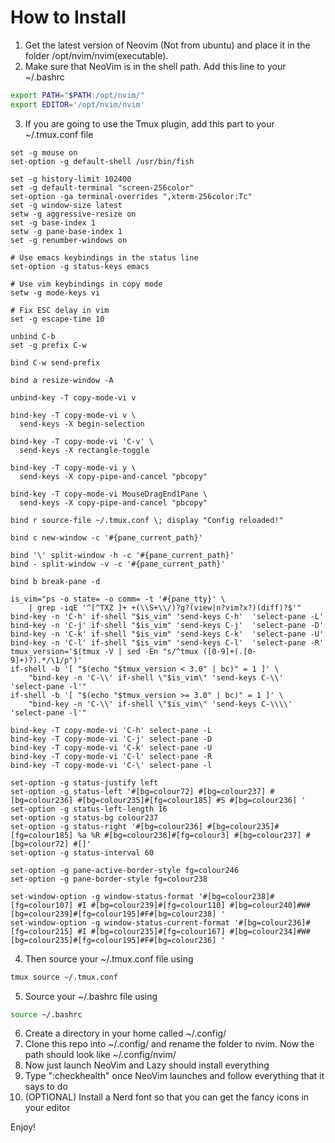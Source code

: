 # How to Install

1. Get the latest version of Neovim (Not from ubuntu) and place it in the folder /opt/nvim/nvim(executable).
2. Make sure that NeoVim is in the shell path. Add this line to your ~/.bashrc 
```bash
export PATH="$PATH:/opt/nvim/"
export EDITOR='/opt/nvim/nvim'
```
3. If you are going to use the Tmux plugin, add this part to your ~/.tmux.conf file
```tmux
set -g mouse on
set-option -g default-shell /usr/bin/fish

set -g history-limit 102400
set -g default-terminal "screen-256color"
set-option -ga terminal-overrides ",xterm-256color:Tc"
set -g window-size latest
setw -g aggressive-resize on
set -g base-index 1
setw -g pane-base-index 1
set -g renumber-windows on

# Use emacs keybindings in the status line
set-option -g status-keys emacs

# Use vim keybindings in copy mode
setw -g mode-keys vi

# Fix ESC delay in vim
set -g escape-time 10

unbind C-b
set -g prefix C-w

bind C-w send-prefix

bind a resize-window -A

unbind-key -T copy-mode-vi v

bind-key -T copy-mode-vi v \
  send-keys -X begin-selection

bind-key -T copy-mode-vi 'C-v' \
  send-keys -X rectangle-toggle

bind-key -T copy-mode-vi y \
  send-keys -X copy-pipe-and-cancel "pbcopy"

bind-key -T copy-mode-vi MouseDragEnd1Pane \
  send-keys -X copy-pipe-and-cancel "pbcopy"

bind r source-file ~/.tmux.conf \; display "Config reloaded!"

bind c new-window -c '#{pane_current_path}'

bind '\' split-window -h -c '#{pane_current_path}'
bind - split-window -v -c '#{pane_current_path}'

bind b break-pane -d

is_vim="ps -o state= -o comm= -t '#{pane_tty}' \
    | grep -iqE '^[^TXZ ]+ +(\\S+\\/)?g?(view|n?vim?x?)(diff)?$'"
bind-key -n 'C-h' if-shell "$is_vim" 'send-keys C-h'  'select-pane -L'
bind-key -n 'C-j' if-shell "$is_vim" 'send-keys C-j'  'select-pane -D'
bind-key -n 'C-k' if-shell "$is_vim" 'send-keys C-k'  'select-pane -U'
bind-key -n 'C-l' if-shell "$is_vim" 'send-keys C-l'  'select-pane -R'
tmux_version='$(tmux -V | sed -En "s/^tmux ([0-9]+(.[0-9]+)?).*/\1/p")'
if-shell -b '[ "$(echo "$tmux_version < 3.0" | bc)" = 1 ]' \
    "bind-key -n 'C-\\' if-shell \"$is_vim\" 'send-keys C-\\'  'select-pane -l'"
if-shell -b '[ "$(echo "$tmux_version >= 3.0" | bc)" = 1 ]' \
    "bind-key -n 'C-\\' if-shell \"$is_vim\" 'send-keys C-\\\\'  'select-pane -l'"

bind-key -T copy-mode-vi 'C-h' select-pane -L
bind-key -T copy-mode-vi 'C-j' select-pane -D
bind-key -T copy-mode-vi 'C-k' select-pane -U
bind-key -T copy-mode-vi 'C-l' select-pane -R
bind-key -T copy-mode-vi 'C-\' select-pane -l

set-option -g status-justify left
set-option -g status-left '#[bg=colour72] #[bg=colour237] #[bg=colour236] #[bg=colour235]#[fg=colour185] #S #[bg=colour236] '
set-option -g status-left-length 16
set-option -g status-bg colour237
set-option -g status-right '#[bg=colour236] #[bg=colour235]#[fg=colour185] %a %R #[bg=colour236]#[fg=colour3] #[bg=colour237] #[bg=colour72] #[]'
set-option -g status-interval 60

set-option -g pane-active-border-style fg=colour246
set-option -g pane-border-style fg=colour238

set-window-option -g window-status-format '#[bg=colour238]#[fg=colour107] #I #[bg=colour239]#[fg=colour110] #[bg=colour240]#W#[bg=colour239]#[fg=colour195]#F#[bg=colour238] '
set-window-option -g window-status-current-format '#[bg=colour236]#[fg=colour215] #I #[bg=colour235]#[fg=colour167] #[bg=colour234]#W#[bg=colour235]#[fg=colour195]#F#[bg=colour236] '
```
4. Then source your ~/.tmux.conf file using
```bash
tmux source ~/.tmux.conf
```
5. Source your ~/.bashrc file using
```bash
source ~/.bashrc
```
6. Create a directory in your home called ~/.config/
7. Clone this repo into ~/.config/ and rename the folder to nvim. Now the path should look like ~/.config/nvim/
8. Now just launch NeoVim and Lazy should install everything
9. Type ":checkhealth" once NeoVim launches and follow everything that it says to do
10. (OPTIONAL) Install a Nerd font so that you can get the fancy icons in your editor    
    
Enjoy!

